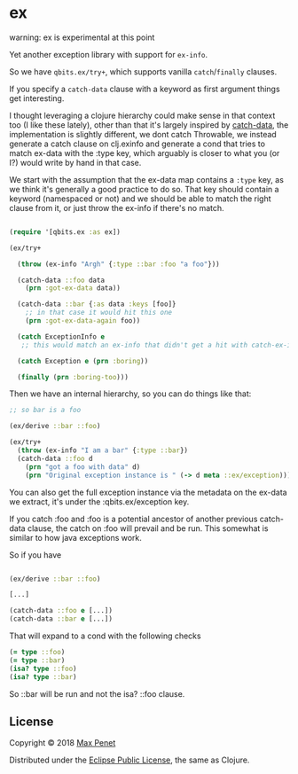 # ex

warning: ex is experimental at this point

Yet another exception library with support for `ex-info`.

So we have `qbits.ex/try+`, which supports vanilla `catch`/`finally` clauses.

If you specify a `catch-data` clause with a keyword as first argument
things get interesting.

I thought leveraging a clojure hierarchy could make sense in that
context too (I like these lately), other than that it's largely
inspired by [catch-data](https://github.com/gfredericks/catch-data),
the implementation is slightly different, we dont catch Throwable, we
instead generate a catch clause on clj.exinfo and generate a cond
that tries to match ex-data with the :type key, which arguably is
closer to what you (or I?) would write by hand in that case.

We start with the assumption that the ex-data map contains a `:type`
key, as we think it's generally a good practice to do so. That key
should contain a keyword (namespaced or not) and we should be able to
match the right clause from it, or just throw the ex-info if there's
no match.

``` clj

(require '[qbits.ex :as ex])

(ex/try+

  (throw (ex-info "Argh" {:type ::bar :foo "a foo"}))

  (catch-data ::foo data
    (prn :got-ex-data data))

  (catch-data ::bar {:as data :keys [foo]}
    ;; in that case it would hit this one
    (prn :got-ex-data-again foo))

  (catch ExceptionInfo e
   ;; this would match an ex-info that didn't get a hit with catch-ex-info)

  (catch Exception e (prn :boring))

  (finally (prn :boring-too)))

```


Then we have an internal hierarchy, so you can do things like that:

``` clj
;; so bar is a foo

(ex/derive ::bar ::foo)

(ex/try+
  (throw (ex-info "I am a bar" {:type ::bar})
  (catch-data ::foo d
    (prn "got a foo with data" d)
    (prn "Original exception instance is " (-> d meta ::ex/exception))))

```

You can also get the full exception instance via the metadata on the
ex-data we extract, it's under the :qbits.ex/exception key.


If you catch :foo and :foo is a potential ancestor of another previous
catch-data clause, the catch on :foo will prevail and be run. This somewhat is
similar to how java exceptions work.

So if you have


``` clj

(ex/derive ::bar ::foo)

[...]

(catch-data ::foo e [...])
(catch-data ::bar e [...])
```

That will expand to a cond with the following checks

``` clj
(= type ::foo)
(= type ::bar)
(isa? type ::foo)
(isa? type ::bar)
```

So ::bar will be run and not the isa? ::foo clause.

<!-- ## Installation -->

<!-- ex is [available on Clojars](https://clojars.org/cc.qbits/ex). -->

<!-- Add this to your dependencies: -->


<!-- [![Clojars Project](https://img.shields.io/clojars/v/cc.qbits/ex.svg)](https://clojars.org/cc.qbits/ex) -->


<!-- Please check the -->
<!-- [Changelog](https://github.com/mpenet/ex/blob/master/CHANGELOG.md) -->
<!-- if you are upgrading. -->

## License

Copyright © 2018 [Max Penet](http://twitter.com/mpenet)

Distributed under the
[Eclipse Public License](http://www.eclipse.org/legal/epl-v10.html),
the same as Clojure.
